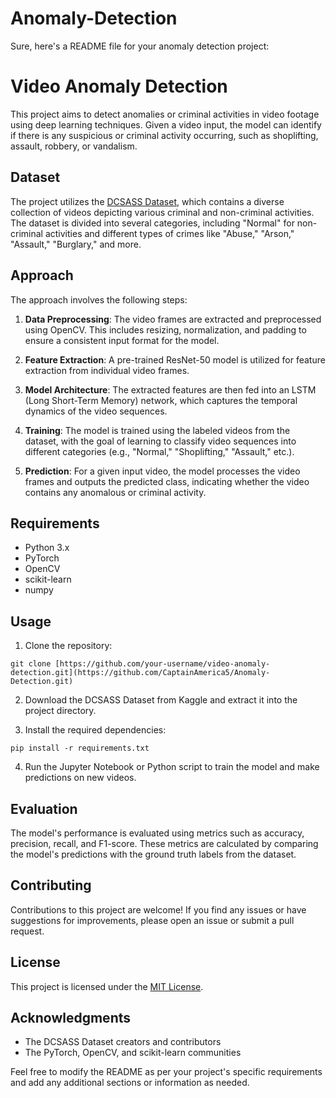 # Anomaly-Detection

Sure, here's a README file for your anomaly detection project:

# Video Anomaly Detection

This project aims to detect anomalies or criminal activities in video footage using deep learning techniques. Given a video input, the model can identify if there is any suspicious or criminal activity occurring, such as shoplifting, assault, robbery, or vandalism.

## Dataset

The project utilizes the [DCSASS Dataset](https://www.kaggle.com/datasets/mateohervas/dcsass-dataset), which contains a diverse collection of videos depicting various criminal and non-criminal activities. The dataset is divided into several categories, including "Normal" for non-criminal activities and different types of crimes like "Abuse," "Arson," "Assault," "Burglary," and more.

## Approach

The approach involves the following steps:

1. **Data Preprocessing**: The video frames are extracted and preprocessed using OpenCV. This includes resizing, normalization, and padding to ensure a consistent input format for the model.

2. **Feature Extraction**: A pre-trained ResNet-50 model is utilized for feature extraction from individual video frames.

3. **Model Architecture**: The extracted features are then fed into an LSTM (Long Short-Term Memory) network, which captures the temporal dynamics of the video sequences.

4. **Training**: The model is trained using the labeled videos from the dataset, with the goal of learning to classify video sequences into different categories (e.g., "Normal," "Shoplifting," "Assault," etc.).

5. **Prediction**: For a given input video, the model processes the video frames and outputs the predicted class, indicating whether the video contains any anomalous or criminal activity.

## Requirements

- Python 3.x
- PyTorch
- OpenCV
- scikit-learn
- numpy

## Usage

1. Clone the repository:

```
git clone [https://github.com/your-username/video-anomaly-detection.git](https://github.com/CaptainAmerica5/Anomaly-Detection.git)
```

2. Download the DCSASS Dataset from Kaggle and extract it into the project directory.

3. Install the required dependencies:

```
pip install -r requirements.txt
```

4. Run the Jupyter Notebook or Python script to train the model and make predictions on new videos.

## Evaluation

The model's performance is evaluated using metrics such as accuracy, precision, recall, and F1-score. These metrics are calculated by comparing the model's predictions with the ground truth labels from the dataset.

## Contributing

Contributions to this project are welcome! If you find any issues or have suggestions for improvements, please open an issue or submit a pull request.

## License

This project is licensed under the [MIT License](LICENSE).

## Acknowledgments

- The DCSASS Dataset creators and contributors
- The PyTorch, OpenCV, and scikit-learn communities

Feel free to modify the README as per your project's specific requirements and add any additional sections or information as needed.
